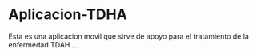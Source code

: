 # Aplicacion-TDHA

Esta es una aplicacion movil que sirve de apoyo
para el tratamiento de la enfermedad TDAH ...
